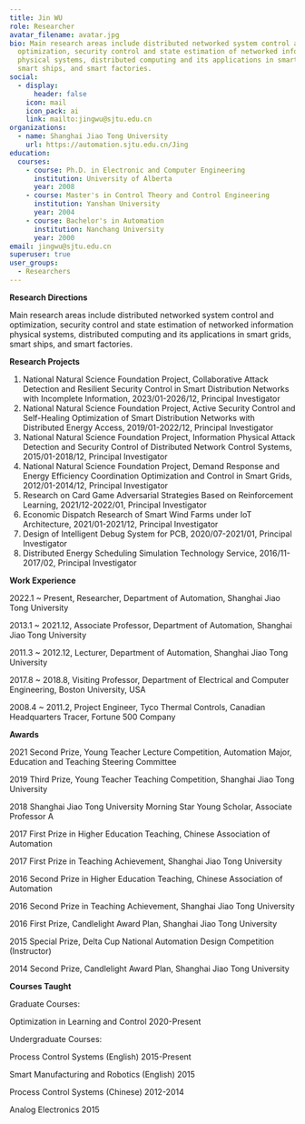 ```yaml
---
title: Jin WU
role: Researcher
avatar_filename: avatar.jpg
bio: Main research areas include distributed networked system control and
  optimization, security control and state estimation of networked information
  physical systems, distributed computing and its applications in smart grids,
  smart ships, and smart factories.
social:
  - display:
      header: false
    icon: mail
    icon_pack: ai
    link: mailto:jingwu@sjtu.edu.cn
organizations:
  - name: Shanghai Jiao Tong University
    url: https://automation.sjtu.edu.cn/Jing
education:
  courses:
    - course: Ph.D. in Electronic and Computer Engineering
      institution: University of Alberta
      year: 2008
    - course: Master's in Control Theory and Control Engineering
      institution: Yanshan University
      year: 2004
    - course: Bachelor's in Automation
      institution: Nanchang University
      year: 2000
email: jingwu@sjtu.edu.cn
superuser: true
user_groups:
  - Researchers
---
```




**Research Directions**

Main research areas include distributed networked system control and optimization, security control and state estimation of networked information physical systems, distributed computing and its applications in smart grids, smart ships, and smart factories.

**Research Projects**

1. National Natural Science Foundation Project, Collaborative Attack Detection and Resilient Security Control in Smart Distribution Networks with Incomplete Information, 2023/01-2026/12, Principal Investigator
2. National Natural Science Foundation Project, Active Security Control and Self-Healing Optimization of Smart Distribution Networks with Distributed Energy Access, 2019/01-2022/12, Principal Investigator
3. National Natural Science Foundation Project, Information Physical Attack Detection and Security Control of Distributed Network Control Systems, 2015/01-2018/12, Principal Investigator
4. National Natural Science Foundation Project, Demand Response and Energy Efficiency Coordination Optimization and Control in Smart Grids, 2012/01-2014/12, Principal Investigator
5. Research on Card Game Adversarial Strategies Based on Reinforcement Learning, 2021/12-2022/01, Principal Investigator
6. Economic Dispatch Research of Smart Wind Farms under IoT Architecture, 2021/01-2021/12, Principal Investigator
7. Design of Intelligent Debug System for PCB, 2020/07-2021/01, Principal Investigator
8. Distributed Energy Scheduling Simulation Technology Service, 2016/11-2017/02, Principal Investigator








**Work Experience**

2022.1 ~ Present, Researcher, Department of Automation, Shanghai Jiao Tong University

2013.1 ~ 2021.12, Associate Professor, Department of Automation, Shanghai Jiao Tong University

2011.3 ~ 2012.12, Lecturer, Department of Automation, Shanghai Jiao Tong University

2017.8 ~ 2018.8, Visiting Professor, Department of Electrical and Computer Engineering, Boston University, USA

2008.4 ~ 2011.2, Project Engineer, Tyco Thermal Controls, Canadian Headquarters Tracer, Fortune 500 Company





**Awards**

2021 Second Prize, Young Teacher Lecture Competition, Automation Major, Education and Teaching Steering Committee

2019 Third Prize, Young Teacher Teaching Competition, Shanghai Jiao Tong University

2018 Shanghai Jiao Tong University Morning Star Young Scholar, Associate Professor A

2017 First Prize in Higher Education Teaching, Chinese Association of Automation

2017 First Prize in Teaching Achievement, Shanghai Jiao Tong University

2016 Second Prize in Higher Education Teaching, Chinese Association of Automation

2016 Second Prize in Teaching Achievement, Shanghai Jiao Tong University

2016 First Prize, Candlelight Award Plan, Shanghai Jiao Tong University

2015 Special Prize, Delta Cup National Automation Design Competition (Instructor)

2014 Second Prize, Candlelight Award Plan, Shanghai Jiao Tong University






**Courses Taught**

Graduate Courses:

Optimization in Learning and Control 2020-Present

Undergraduate Courses:

Process Control Systems (English) 2015-Present

Smart Manufacturing and Robotics (English) 2015

Process Control Systems (Chinese) 2012-2014

Analog Electronics 2015
